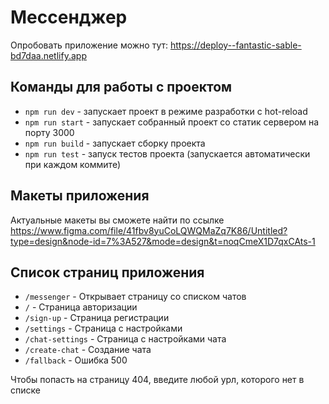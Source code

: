 # Мессенджер
Опробовать приложение можно тут: https://deploy--fantastic-sable-bd7daa.netlify.app

## Команды для работы с проектом

* `npm run dev` - запускает проект в режиме разработки с hot-reload
* `npm run start` - запускает собранный проект со статик сервером на порту 3000
* `npm run build` - запускает сборку проекта
* `npm run test` - запуск тестов проекта (запускается автоматически при каждом коммите)

## Макеты приложения

Актуальные макеты вы сможете найти по ссылке https://www.figma.com/file/41fbv8yuCoLQWQMaZq7K86/Untitled?type=design&node-id=7%3A527&mode=design&t=noqCmeX1D7qxCAts-1

## Список страниц приложения

* `/messenger` - Открывает страницу со списком чатов
* `/` - Страница авторизации
* `/sign-up` - Страница регистрации
* `/settings` - Страница с настройками
* `/chat-settings` - Страница с настройками чата
* `/create-chat` - Создание чата
* `/fallback` - Ошибка 500

Чтобы попасть на страницу 404, введите любой урл, которого нет в списке
